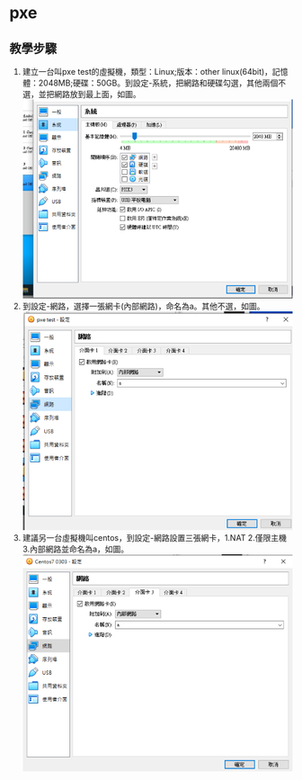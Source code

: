 # pxe

## 教學步驟

1. 建立一台叫pxe test的虛擬機，類型：Linux;版本：other linux(64bit)，記憶體：2048MB;硬碟：50GB。到設定-系統，把網路和硬碟勾選，其他兩個不選，並把網路放到最上面，如圖。
![image](https://github.com/fairy042026/109-linux-/blob/main/0303%E4%B8%8A%E8%AA%B2%E5%85%A7%E5%AE%B9/%E8%9E%A2%E5%B9%95%E6%93%B7%E5%8F%96%E7%95%AB%E9%9D%A2%20(414).png)  
1. 到設定-網路，選擇一張網卡(內部網路)，命名為a。其他不選，如圖。
![image](https://github.com/fairy042026/109-linux-/blob/main/0303%E4%B8%8A%E8%AA%B2%E5%85%A7%E5%AE%B9/%E8%9E%A2%E5%B9%95%E6%93%B7%E5%8F%96%E7%95%AB%E9%9D%A2%20(416).png)  
1. 建議另一台虛擬機叫centos，到設定-網路設置三張網卡，1.NAT 2.僅限主機 3.內部網路並命名為a，如圖。
![image](https://github.com/fairy042026/109-linux-/blob/main/0303%E4%B8%8A%E8%AA%B2%E5%85%A7%E5%AE%B9/%E8%9E%A2%E5%B9%95%E6%93%B7%E5%8F%96%E7%95%AB%E9%9D%A2%20(415).png)


